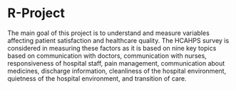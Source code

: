# R-Project
The main goal of this project is to understand and measure variables affecting patient satisfaction and healthcare quality. The HCAHPS survey is considered in measuring these factors as it is based on nine key topics based on communication with doctors, communication with nurses, responsiveness of hospital staff, pain management, communication about medicines, discharge information, cleanliness of the hospital environment, quietness of the hospital environment, and transition of care.  
